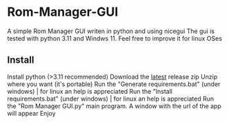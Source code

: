 # Rom-Manager-GUI
  A simple Rom Manager GUI writen in python and using nicegui
  The gui is tested with python 3.11 and Windws 11.
  Feel free to improve it for linux OSes

## Install
  Install python (>3.11 recommended)
  Download the [latest](https://github.com/Bazzu85/Rom-Manager-GUI/releases) release zip
  Unzip where you want (it's portable)
  Run the "Generate requirements.bat" (under windows) | for linux an help is appreciated
  Run the "Install requirements.bat" (under windows) | for linux an help is appreciated
  Run the "Rom Manager GUI.py" main program. A window with the url of the app will appear
  Enjoy
